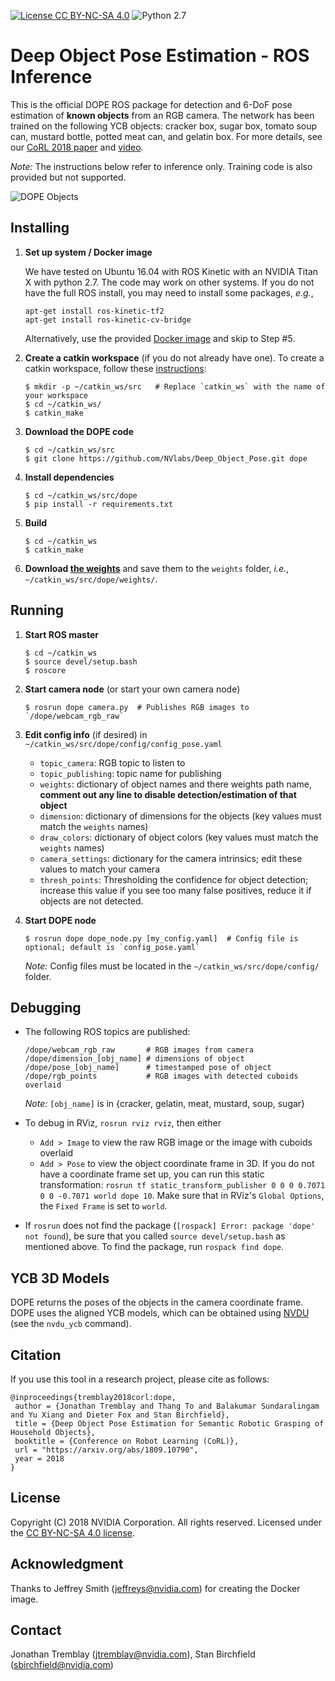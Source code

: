 [![License CC BY-NC-SA 4.0](https://img.shields.io/badge/License-CC%20BY--NC--SA%204.0-blue.svg)](https://creativecommons.org/licenses/by-nc-sa/4.0/legalcode)
![Python 2.7](https://img.shields.io/badge/python-2.7-green.svg)
# Deep Object Pose Estimation - ROS Inference  

This is the official DOPE ROS package for detection and 6-DoF pose estimation of **known objects** from an RGB camera.  The network has been trained on the following YCB objects:  cracker box, sugar box, tomato soup can, mustard bottle, potted meat can, and gelatin box.  For more details, see our [CoRL 2018 paper](https://arxiv.org/abs/1809.10790) and [video](https://youtu.be/yVGViBqWtBI).

*Note:*  The instructions below refer to inference only.  Training code is also provided but not supported.

![DOPE Objects](dope_objects.png)

## Installing

1. **Set up system / Docker image**

   We have tested on Ubuntu 16.04 with ROS Kinetic with an NVIDIA Titan X with python 2.7.  The code may work on other systems.
   If you do not have the full ROS install, you may need to install some packages, *e.g.*,
   ```
   apt-get install ros-kinetic-tf2
   apt-get install ros-kinetic-cv-bridge
   ```
   
   Alternatively, use the provided [Docker image](docker/readme.md) and skip to Step #5.
   
2. **Create a catkin workspace** (if you do not already have one). To create a catkin workspace, follow these [instructions](http://wiki.ros.org/catkin/Tutorials/create_a_workspace):
     ```
     $ mkdir -p ~/catkin_ws/src   # Replace `catkin_ws` with the name of your workspace
     $ cd ~/catkin_ws/
     $ catkin_make
     ```

3. **Download the DOPE code**
     ```
     $ cd ~/catkin_ws/src
     $ git clone https://github.com/NVlabs/Deep_Object_Pose.git dope
     ```

4. **Install dependencies**
     ```
     $ cd ~/catkin_ws/src/dope
     $ pip install -r requirements.txt
     ```

5. **Build**
     ```
     $ cd ~/catkin_ws
     $ catkin_make
     ``` 

6. **Download [the weights](https://drive.google.com/open?id=1DfoA3m_Bm0fW8tOWXGVxi4ETlLEAgmcg)** and save them to the `weights` folder, *i.e.*, `~/catkin_ws/src/dope/weights/`.


## Running

1. **Start ROS master**
      ```
      $ cd ~/catkin_ws
      $ source devel/setup.bash
      $ roscore
      ```

2. **Start camera node** (or start your own camera node)
      ```
      $ rosrun dope camera.py  # Publishes RGB images to `/dope/webcam_rgb_raw`
      ```
  

3. **Edit config info** (if desired) in `~/catkin_ws/src/dope/config/config_pose.yaml`
    * `topic_camera`: RGB topic to listen to
    * `topic_publishing`: topic name for publishing
    * `weights`: dictionary of object names and there weights path name, **comment out any line to disable detection/estimation of that object**
    * `dimension`: dictionary of dimensions for the objects  (key values must match the `weights` names)
    * `draw_colors`: dictionary of object colors  (key values must match the `weights` names)
    * `camera_settings`: dictionary for the camera intrinsics; edit these values to match your camera
    * `thresh_points`: Thresholding the confidence for object detection; increase this value if you see too many false positives, reduce it if  objects are not detected. 
    
4. **Start DOPE node**
    ```
    $ rosrun dope dope_node.py [my_config.yaml]  # Config file is optional; default is `config_pose.yaml`
    ```

    *Note:*  Config files must be located in the `~/catkin_ws/src/dope/config/` folder.


## Debugging

* The following ROS topics are published:
     ```
     /dope/webcam_rgb_raw       # RGB images from camera 
     /dope/dimension_[obj_name] # dimensions of object
     /dope/pose_[obj_name]      # timestamped pose of object
     /dope/rgb_points           # RGB images with detected cuboids overlaid
     ```
     *Note:* `[obj_name]` is in {cracker, gelatin, meat, mustard, soup, sugar}

* To debug in RViz, `rosrun rviz rviz`, then either
  * `Add > Image` to view the raw RGB image or the image with cuboids overlaid
  * `Add > Pose` to view the object coordinate frame in 3D.  If you do not have a coordinate frame set up, you can run this static transformation: `rosrun tf static_transform_publisher 0 0 0 0.7071 0 0 -0.7071 world dope 10`.  Make sure that in RViz's `Global Options`, the `Fixed Frame` is set to `world`. 

* If `rosrun` does not find the package (`[rospack] Error: package 'dope' not found`), be sure that you called `source devel/setup.bash` as mentioned above.  To find the package, run `rospack find dope`. 


## YCB 3D Models

DOPE returns the poses of the objects in the camera coordinate frame.  DOPE uses the aligned YCB models, which can be obtained using [NVDU](https://github.com/NVIDIA/Dataset_Utilities) (see the `nvdu_ycb` command).


## Citation

If you use this tool in a research project, please cite as follows:
```
@inproceedings{tremblay2018corl:dope,
 author = {Jonathan Tremblay and Thang To and Balakumar Sundaralingam and Yu Xiang and Dieter Fox and Stan Birchfield},
 title = {Deep Object Pose Estimation for Semantic Robotic Grasping of Household Objects},
 booktitle = {Conference on Robot Learning (CoRL)},
 url = "https://arxiv.org/abs/1809.10790",
 year = 2018
}
```

## License

Copyright (C) 2018 NVIDIA Corporation. All rights reserved. Licensed under the [CC BY-NC-SA 4.0 license](https://creativecommons.org/licenses/by-nc-sa/4.0/legalcode).


## Acknowledgment 

Thanks to Jeffrey Smith (jeffreys@nvidia.com) for creating the Docker image. 


## Contact

Jonathan Tremblay (jtremblay@nvidia.com), Stan Birchfield (sbirchfield@nvidia.com)
